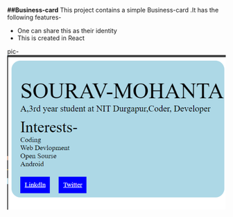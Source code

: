 **##Business-card**
This project contains a simple Business-card .It has the following features-

 - One can share this as their identity
 - This is created in React

 pic-![Alt text](image.png)